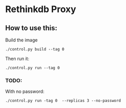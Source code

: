 # Rethinkdb Proxy


## How to use this:

Build the image

    ./control.py build --tag 0

Then run it:

    ./control.py run --tag 0

### TODO:

With no password:

    ./control.py run -tag 0  --replicas 3 --no-password